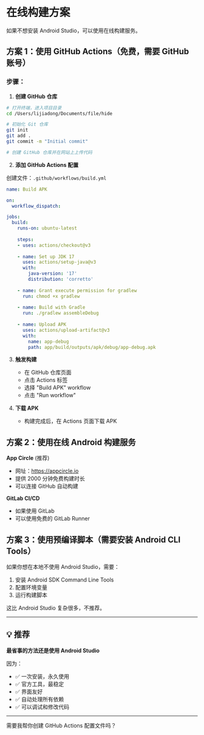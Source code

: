 # 在线构建方案

如果不想安装 Android Studio，可以使用在线构建服务。

## 方案 1：使用 GitHub Actions（免费，需要 GitHub 账号）

### 步骤：

1. **创建 GitHub 仓库**
```bash
# 打开终端，进入项目目录
cd /Users/lijiadong/Documents/file/hide

# 初始化 Git 仓库
git init
git add .
git commit -m "Initial commit"

# 创建 GitHub 仓库并在网站上上传代码
```

2. **添加 GitHub Actions 配置**

创建文件：`.github/workflows/build.yml`

```yaml
name: Build APK

on:
  workflow_dispatch:

jobs:
  build:
    runs-on: ubuntu-latest
    
    steps:
    - uses: actions/checkout@v3
    
    - name: Set up JDK 17
      uses: actions/setup-java@v3
      with:
        java-version: '17'
        distribution: 'corretto'
        
    - name: Grant execute permission for gradlew
      run: chmod +x gradlew
      
    - name: Build with Gradle
      run: ./gradlew assembleDebug
      
    - name: Upload APK
      uses: actions/upload-artifact@v3
      with:
        name: app-debug
        path: app/build/outputs/apk/debug/app-debug.apk
```

3. **触发构建**
   - 在 GitHub 仓库页面
   - 点击 Actions 标签
   - 选择 "Build APK" workflow
   - 点击 "Run workflow"

4. **下载 APK**
   - 构建完成后，在 Actions 页面下载 APK

## 方案 2：使用在线 Android 构建服务

**App Circle** (推荐)
- 网址：https://appcircle.io
- 提供 2000 分钟免费构建时长
- 可以连接 GitHub 自动构建

**GitLab CI/CD**
- 如果使用 GitLab
- 可以使用免费的 GitLab Runner

## 方案 3：使用预编译脚本（需要安装 Android CLI Tools）

如果你想在本地不使用 Android Studio，需要：

1. 安装 Android SDK Command Line Tools
2. 配置环境变量
3. 运行构建脚本

这比 Android Studio 复杂很多，不推荐。

---

## 💡 推荐

**最省事的方法还是使用 Android Studio**

因为：
- ✅ 一次安装，永久使用
- ✅ 官方工具，最稳定
- ✅ 界面友好
- ✅ 自动处理所有依赖
- ✅ 可以调试和修改代码

---

需要我帮你创建 GitHub Actions 配置文件吗？

